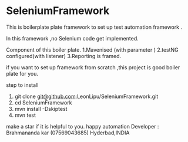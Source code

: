 # SeleniumFramework

This is boilerplate  plate framework to set up test automation framework .

In this framework ,no Selenium code  get implemented.

Component of this boiler plate.
  1.Mavenised (with parameter )
  2.testNG configured(with listener)
  3.Reporting is framed.
  
if you want to set up framework from scratch ,this project is good boiler plate for you.

step to install 
1. git clone git@github.com:LeonLipu/SeleniumFramework.git
2. cd SeleniumFramework
3. mvn install -Dskiptest
4. mvn test

make a star if it is helpful to you. happy automation
Developer :
Brahmananda kar
(07569043685)
Hyderbad,INDIA
